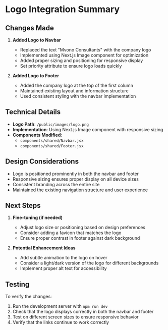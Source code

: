 # Logo Integration Summary

## Changes Made

1. **Added Logo to Navbar**
   - Replaced the text "Mvono Consultants" with the company logo
   - Implemented using Next.js Image component for optimization
   - Added proper sizing and positioning for responsive display
   - Set priority attribute to ensure logo loads quickly

2. **Added Logo to Footer**
   - Added the company logo at the top of the first column
   - Maintained existing layout and information structure
   - Used consistent styling with the navbar implementation

## Technical Details

- **Logo Path**: `/public/images/logo.png`
- **Implementation**: Using Next.js Image component with responsive sizing
- **Components Modified**:
  - `components/shared/Navbar.jsx`
  - `components/shared/Footer.jsx`

## Design Considerations

- Logo is positioned prominently in both the navbar and footer
- Responsive sizing ensures proper display on all device sizes
- Consistent branding across the entire site
- Maintained the existing navigation structure and user experience

## Next Steps

1. **Fine-tuning (if needed)**
   - Adjust logo size or positioning based on design preferences
   - Consider adding a favicon that matches the logo
   - Ensure proper contrast in footer against dark background

2. **Potential Enhancement Ideas**
   - Add subtle animation to the logo on hover
   - Consider a light/dark version of the logo for different backgrounds
   - Implement proper alt text for accessibility 

## Testing

To verify the changes:

1. Run the development server with `npm run dev`
2. Check that the logo displays correctly in both the navbar and footer
3. Test on different screen sizes to ensure responsive behavior
4. Verify that the links continue to work correctly
